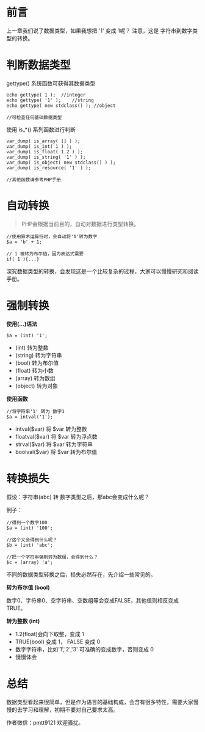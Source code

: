 # 前言

上一章我们说了数据类型，如果我想把 '1' 变成 1呢？ 注意，这是 字符串到数字类型的转换。

# 判断数据类型

 gettype() 系统函数可获得其数据类型

```
echo gettype( 1 );  //integer
echo gettype( '1' );    //string
echo gettype( new stdclass() ); //object

//可检查任何基础数据类型
```

使用 is_*() 系列函数进行判断

```
var_dump( is_array( [] ) );
var_dump( is_int( 1 ) );
var_dump( is_float( 1.2 ) );
var_dump( is_string( '1' ) );
var_dump( is_object( new stdclass() ) );
var_dump( is_resource( '1' ) );

//其他函数请参考PHP手册
```


# 自动转换

> PHP会根据当前目的，自动对数据进行类型转换。

```
//使用算术运算符时，会自动将'b'转为数字
$a = 'b' + 1;

// 1 被转为布尔值，因为表达式需要
if( 1 ){...}
```

深究数据类型的转换，会发现这是一个比较复杂的过程，大家可以慢慢研究和阅读手册。

# 强制转换

**使用(...)语法**

```
$a = (int) '1';
```

- (int) 转为整数
- (string) 转为字符串
- (bool) 转为布尔值
- (float) 转为小数
- (array) 转为数组
- (object) 转为对象

**使用函数**

```
//将字符串'1' 转为 数字1
$a = intval('1');
```
- intval($var)  将 $var 转为整数
- floatval($var)  将 $var 转为浮点数
- strval($var)  将 $var 转为字符串
- boolval($var)  将 $var 转为布尔值


# 转换损失

假设：字符串(abc) 转 数字类型之后，那abc会变成什么呢？

例子：

```
//得到一个数字100
$a = (int) '100';

//这个又会得到什么呢？
$b = (int) 'abc';

//把一个字符串强制转为数组，会得到什么？
$c = (array) 'a';
```

不同的数据类型转换之后，损失必然存在，先介绍一些常见的。

**转为布尔值 (bool)**

数字0、字符串0、空字符串、空数组等会变成FALSE，其他值则相反变成 TRUE。

**转为整数 (int)**

- 1.2(float)会向下取整，变成 1
- TRUE(bool) 变成 1， FALSE 变成 0
- 数字字符串，比如'1','2','3' 可准确的变成数字，否则变成 0 
- 慢慢体会

# 总结

数据类型看起来很简单，但是作为语言的基础构成，会含有很多特性，需要大家慢慢的去学习和理解，初期不要对自己要求太高。

作者微信：pmtt9121 欢迎骚扰。